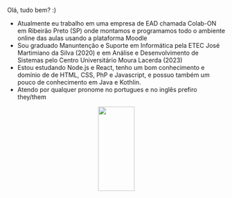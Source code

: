 Olá, tudo bem? :)

-  Atualmente eu trabalho em uma empresa de EAD chamada Colab-ON em Ribeirão Preto (SP) onde montamos e programamos todo o ambiente online das aulas usando a plataforma Moodle
-  Sou graduado Manuntenção e Suporte em Informática pela ETEC José Martimiano da Silva (2020) e em Análise e Desenvolvimento de Sistemas pelo Centro Universitário Moura Lacerda (2023)
-  Estou estudando Node.js e React, tenho um bom conhecimento e domínio de de HTML, CSS, PhP e Javascript, e possuo também um pouco de conhecimento em Java e Kothlin.
-  Atendo por qualquer pronome no portugues e no inglês prefiro they/them

<div align="center">  
  <img width="41%" height="195px" src="https://github-readme-stats.vercel.app/api/top-langs/?username=dandnilo&layout=compact&hide_border=true&title_color=ff91a4&text_color=ff91a4&bg_color=0d1117" />
</div>
